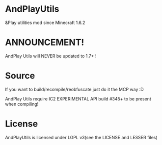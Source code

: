 AndPlayUtils
============

 &amp;Play utilities mod since Minecraft 1.6.2
 
ANNOUNCEMENT!
============

 AndPlay Utils will NEVER be updated to 1.7+ !

Source
============

 If you want to build/recompile/reobfuscate just do it the MCP way :D
 
 AndPlay Utils require IC2 EXPERIMENTAL API build #345+ to be present when compiling!
 
License
============

 AndPlayUtils is licensed under LGPL v3(see the LICENSE and LESSER files)
